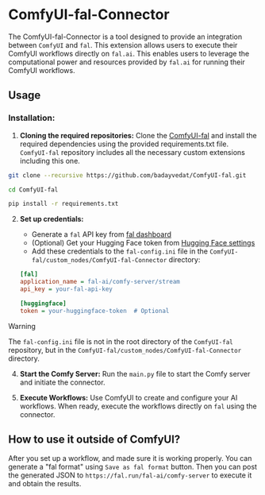 # ComfyUI-fal-Connector

The ComfyUI-fal-Connector is a tool designed to provide an integration between
`ComfyUI` and `fal`. This extension allows users to execute their ComfyUI
workflows directly on `fal.ai`. This enables users to leverage the
computational power and resources provided by `fal.ai` for running their
ComfyUI workflows.

## Usage

### Installation:

1. **Cloning the required repositories:** Clone the [ComfyUI-fal](https://github.com/badayvedat/ComfyUI-fal.git) and install the required dependencies using the
   provided requirements.txt file. `ComfyUI-fal` repository includes all the necessary custom extensions including this one.

```bash
git clone --recursive https://github.com/badayvedat/ComfyUI-fal.git

cd ComfyUI-fal

pip install -r requirements.txt
```

2. **Set up credentials:**

   - Generate a `fal` API key from [fal dashboard](https://fal.ai/dashboard/keys)
   - (Optional) Get your Hugging Face token from [Hugging Face settings](https://huggingface.co/settings/tokens)
   - Add these credentials to the `fal-config.ini` file in the `ComfyUI-fal/custom_nodes/ComfyUI-fal-Connector` directory:

   ```ini
   [fal]
   application_name = fal-ai/comfy-server/stream
   api_key = your-fal-api-key

   [huggingface]
   token = your-huggingface-token  # Optional
   ```

> [!WARNING]
> The `fal-config.ini` file is not in the root directory of the `ComfyUI-fal`
> repository, but in the `ComfyUI-fal/custom_nodes/ComfyUI-fal-Connector` directory.

4. **Start the Comfy Server:** Run the `main.py` file to start the Comfy server and
   initiate the connector.

5. **Execute Workflows:** Use ComfyUI to create and configure your AI workflows.
   When ready, execute the workflows directly on `fal` using the connector.

## How to use it outside of ComfyUI?

After you set up a workflow, and made sure it is working properly. You can generate a
"fal format" using `Save as fal format` button. Then you can post the generated JSON
to `https://fal.run/fal-ai/comfy-server` to execute it and obtain the results.

